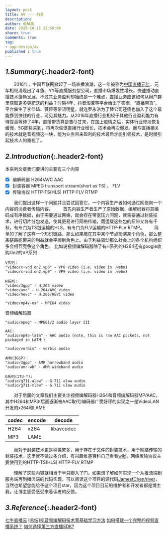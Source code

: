 ```yaml
---
layout: post
title: AV --- 前言
description: 
author: 电解质
date: 2020-10-11 22:50:00
share: true
comments: true
tag: 
- app-design/av
published : true
---
```

## *1.Summary*{:.header2-font}
&emsp;&emsp;2016年，中国互联网掀起了一场直播浪潮，这一年被称为[中国直播元年](https://baike.baidu.com/item/%E4%B8%AD%E5%9B%BD%E7%BD%91%E7%BB%9C%E7%9B%B4%E6%92%AD%E5%85%83%E5%B9%B4)，元年相继涌现出了斗鱼、YY等直播服务型公司，直播市场爆发性增长，快速推动直播技术蓬勃发展。不过其业务盈利却始终是一个难点，直播业务应该如何从用户群里获取更多更肥沃的利益？时隔4年，抖音淘宝等平台给出了答案，“直播带货”。平台催生了李佳琦、薇娅等带货明星，就连罗永浩为了替公司还债也加入了这个最能挣到快钱的行业，可见其魅力。从2016年直播行业相较于其他行业盈利能力有待提高等待了4年，直播带货算是苦尽甘来，在加上疫情之后，实体行业惨淡恢复缓慢，5G即将来到，将再次催促直播行业增长，技术会再次爆发。而与直播相关的技术就是音视频这一块，能为业务带来盈利的技术最后才能引领技术，是时候引起技术人的重视了。
## *2.Introduction*{:.header2-font}
本系列文章我们要讲的主要有三个内容
- [x] 编解码器 H264/AVC AAC
- [x] 封装容器 MPEG transport stream(short as TS) 、 FLV
- [x] 传输协议 HTTP-TS(HLS)  HTTP-FLV  RTMP

&emsp;&emsp;我们提出这样一个问题并且尝试回答它，一个内容生产者如何通过网络向一个内容的消费者传输内容。
&emsp;&emsp;首先内容生产者生产了原始数据，编解码器将其编码成有序数据，由于需要通过网络，就会存在带宽压力问题，就需要通过封装技术，进行切片分包发送，使其更易进行网络传输，而运载这些包的纽带又各有千秋，有专门为TS包运输的HLS，有专门为FLV运输的HTTP-FLV RTMP。
&emsp;&emsp;简单的了解了这样一个知识链路，那么如果能在其中某个节点扮演某个角色，那么整条链路能带来的利益就会平摊到角色上。由于利益驱动那么社会上的各个机构组织多会相互竞争这个角色。
比如说视频编解码器除了有H系列的H264还有google收购On2的VP系列
```
V系列：
"video/x-vnd.on2.vp8" - VP8 video (i.e. video in .webm)
"video/x-vnd.on2.vp9" - VP9 video (i.e. video in .webm)

H系列：
"video/3gpp" - H.263 video
"video/avc" - H.264/AVC video
"video/hevc" - H.265/HEVC video

"video/mp4v-es" - MPEG4 video

```
音频编解码器
```
"audio/mpeg" - MPEG1/2 audio layer III

AAC:
"audio/mp4a-latm" - AAC audio (note, this is raw AAC packets, not packaged in LATM!)

"audio/vorbis" - vorbis audio

AMR(3GGP)：
"audio/3gpp" - AMR narrowband audio
"audio/amr-wb" - AMR wideband audio

G系列(ITU-T):
"audio/g711-alaw" - G.711 alaw audio
"audio/g711-mlaw" - G.711 ulaw audio
```
&emsp;&emsp;对于后面的文章我们主要关注视频编解码器H264和音频编解码器MP/AAC，其中H264和MP3(后面逐渐被AAC取代)编码器广受好评的实现之一是VideoLAN 开发的x264和LAME

codec | encode|decode
---|---|---
H264 | x264 |libavcodec
MP3 | LAME|


&emsp;&emsp;而对于封装技术更是种类繁多，用于存在于文件的封装技术，用于网络传输的封装技术。这里就不做过多介绍，有兴趣维基百科自己看看[wiki](https://en.wikipedia.org/wiki/Comparison_of_video_container_formats)。网络传输协议主要使用到的HTTP-TS(HLS)  HTTP-FLV  RTMP

&emsp;&emsp;理解了这些内容就相当于半只脚入了门。如果想了解如何实现一个从推流端到服务端再到播流端的代码实现，可以阅读这个项目的源代码[JamesfChen/river](https://github.com/JamesfChen/river)，当然也希望您能给予这个项目star，因为这个项目目前的维护者和开发者都是博主我，让博主感受感受来着读者的反馈。

## *3.Reference*{:.header2-font}
[七牛直播云](https://developer.qiniu.com/pili/sdk/3719/PLDroidMediaStreaming-function-using)
[[总结]视音频编解码技术零基础学习方法](https://blog.csdn.net/leixiaohua1020/article/details/18893769)
[如何搭建一个完整的视频直播系统？](https://www.zhihu.com/question/42162310)
[如何选择第三方直播SDK?](http://www.fly63.com/article/detial/3823)